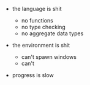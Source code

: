 
- the language is shit
  - no functions
  - no type checking
  - no aggregate data types

- the environment is shit
  - can't spawn windows
  - can't 

- progress is slow

